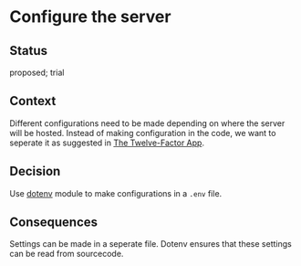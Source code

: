 # Configure the server

## Status

proposed; trial

## Context

Different configurations need to be made depending on where the server will be hosted. Instead of making configuration in the code, we want to seperate it as suggested in [The Twelve-Factor App](https://12factor.net/config).

## Decision

Use [dotenv](https://github.com/motdotla/dotenv#readme) module to make configurations in a ``.env`` file.

## Consequences

Settings can be made in a seperate file. Dotenv ensures that these settings can be read from sourcecode.  
